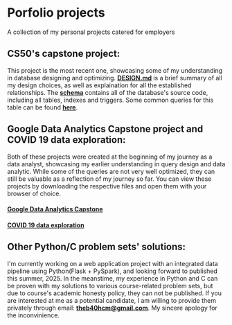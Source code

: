 # Porfolio projects
A collection of my personal projects catered for employers

## CS50's capstone project:
This project is the most recent one, showcasing some of my understanding in database designing and optimizing. [**DESIGN.md**](DESIGN.md) is a brief summary of all my design choices, as well as explaination for all the established relationships. The [**schema**](schema.sql) contains all of the database's source code, including all tables, indexes and triggers. Some common queries for this table can be found [**here**](queries.sql).

## Google Data Analytics Capstone project and COVID 19 data exploration:
Both of these projects were created at the beginning of my journey as a data analyst, showcasing my earlier understanding in query design and data analytic. While some of the queries are not very well optimized, they can still be valuable as a reflection of my journey so far. You can view these projects by downloading the respective files and open them with your browser of choice.
#### [Google Data Analytics Capstone](google_capstone.html)
#### [COVID 19 data exploration](covid_19.html)

## Other Python/C problem sets' solutions:
I'm currently working on a web application project with an integrated data pipeline using Python(Flask + PySpark), and looking forward to published this summer, 2025. In the meanstime, my experience in Python and C can be proven with my solutions to various course-related problem sets, but due to course's academic honesty policy, they can not be published. If you are interested at me as a potential candidate, I am willing to provide them privately through email: **theb40hcm@gmail.com**. My sincere apology for the inconvinience.
